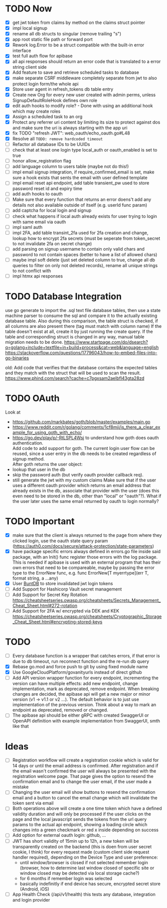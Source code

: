 
# TODO Now
- [x] get jwt token from claims by method on the claims struct pointer
- [x] impl local signup
- [x] rename all db structs to singular (remove trailing "s")
- [x] app root static file path or forward port
- [x] Rework log.Error to be a struct compatible with the built-in error interface
- [x] test full auth flow for apibase
- [x] all api responses should return an error code that is translated to a error string client side
- [x] Add feature to save and retrieve scheduled tasks to database
- [x] make separate CSRF middleware completely separate from jwt to also protect login form/the whole api
- [x] Store user agent in refresh_tokens db table entry
- [x] Create new Org for every new user created with admin perms, unless SignupDefaultRoleHook defines own role
- [x] edit auth hooks to modify role? - Done with using an additional hook which may create roles
- [x] Assign a scheduled task to an org
- [x] Protect any referrer uri content by limiting its size to protect against dos and make sure the uri is always starting with the app uri
- [x] fix TODO "refresh JWT": web_oauth/echo_oauth.go#L48
- [x] Resolve all `TODO: remove hardcoded timeout`
- [ ] Refactor all database IDs to be UUIDs
- [ ] check that at least one login type local_auth or oauth_enabled is set to true
- [ ] honor allow_registration flag
- [ ] add language column to users table (maybe not do this!)
- [ ] impl email signup integration, if require_confirmed_email is set, make sure a hook exists that sents the email with user defined template
- [ ] impl email reset api endpoint, add table transient_pw used to store password reset id and expiry time
- [ ] add auth hooks to oauth
- [ ] Make sure that every function that returns an error doens't add any details not also available outside of itself (e.g. userId func param)
- [ ] add captcha for local login and signup
- [ ] check what happens if local auth already exists for user trying to login with same email via oauth
- [ ] impl saml auth
- [ ] impl 2FA, add table transint_2fa used for 2fa creation and change, lookup how to encrypt 2fa secrets (must be seperate from token_secret to not invalidate 2fa on secret change)
- [ ] add parsing on signup username to contain only valid chars and password to not contain spaces (better to have a list of allowed chars)
- [ ] maybe impl soft delete (just set deleted column to true, change all db queries to filter on only not deleted records), rename all unique strings to not conflict with
- [ ] impl htmx api responses

# TODO Database Integration
use go generate to import the .sql text file database tables, then use a state machine parser to consume the sql and compare it to the actually existing database table. Also during this comparison, the table struct is checked, if all columns are also present there (tag must match with column name) If the table doesn't exist at all, create it by just running the create query. If the table and corresponding struct is changed in any way, manual table migration needs to be done. 
https://www.startpage.com/do/dsearch?q=golang+include+textfile+in+build+process&cat=web&language=english
https://stackoverflow.com/questions/17796043/how-to-embed-files-into-go-binaries

old:
Add code that verifies that the database contains the expected tables and they match with the struct that will be used to scan the result.
https://www.phind.com/search?cache=c7pgxsam2aelbfl43gta28zd

# TODO OAuth
Look at  
- https://github.com/markbates/goth/blob/master/examples/main.go
- https://www.reddit.com/r/golang/comments/1cf8mji/is_there_a_clear_example_for_using_goth_with_echo/
- https://go.dev/play/p/-RtLSPL4Wsj
to understand how goth does oauth authentication.  
Add code to add support for goth. The current login user flow can be reused, since a user entry in the db needs to be created regardless of signup method.  
After goth returns the user object:
- lookup that user in the db
- skip the password auth (but verify oauth provider callback req).  
- still generate the jwt with my custom claims
Make sure that if the user uses a different oauth provider which returns an email address that already exists in the db, associate that provider with the user (does this even need to be stored in the db, other than "local" or "oauth"?). What if the user later uses the same email returned by oauth to login normally?

# TODO Important
- [x] make sure that the client is always returned to the page from where they clicked login, use the oauth state query param (https://auth0.com/docs/secure/attack-protection/state-parameters)
- [x] have package specific errors always defined in errors.go file inside said package, with an Init() func register those errors with the log package. This is needed if apibase is used with an external program that has their own errors that need to be compareable, maybe by passing the error type to the ErrorNew func, e.g. func ErrorNew\[T myerrtype\](err T, format string, a ...any)
- [x] User [BuntDB](https://github.com/tidwall/buntdb) to store invalidated jwt login tokens
- [ ] Add Support for Hashicorp Vault secret management
- [ ] Add Support for Secret Key Rotation https://cheatsheetseries.owasp.org/cheatsheets/Secrets_Management_Cheat_Sheet.html#272-rotation
- [ ] Add Support for 2FA w/ encrypted via DEK and KEK https://cheatsheetseries.owasp.org/cheatsheets/Cryptographic_Storage_Cheat_Sheet.html#encrypting-stored-keys

# TODO
- [ ] Every database function is a wrapper that catches errors, if that error is due to db timeout, run reconnect function and the re-run db query
- [x] Rebase go.mod and force push to git by using fixed module name
- [x] Use GoogleCloudPlatform/govanityurls instead of direct github
- [ ] Add API version wrapper function for every endpoint, incrementing the version can have multiple effects: add new endpoint, change implementation, mark as deprecated, remove endpoint. When breaking changes are decided, the apibase api will get a new major or minor version (v1 -> v1.1 or v2 ...). The default behavior is to just use implementation of the previous version. Think about a way to mark an endpoint as deprecated, removed or changed.
- [ ] The apibase api should be either gRPC with created SwaggerUI or OpenAPI definition with example implementation from SwaggerUI, smth like that

# Ideas
- [ ] Registration workflow will create a registration cookie which is valid for 14 days or until the email address is confirmed. After registration and if the email wasn't confirmed the user will always be presented with the registration welcome page. That page gives the option to resend the confirmation email and to change the user email, if the user made a mistake
- [ ] Changing the user email will show buttons to resend the confirmation email and a button to cancel the email change which will invalidate the token sent via email
- [ ] Both operations above will create a one time token which have a defined validity duration and will only be processed if the user clicks on the page and the local javascript sends the tokens from the url query params to the actual api endpoint, showing a loading circle which changes into a green checkmark or red x inside depending on success 
- [ ] Add option for external oauth login: github, ...
- [ ] JWT has short validity of 15min up to 12h, a new token will be transparently created on the backend (this is doen from user secret cookie, I think) for every request made (custom client side request handler required), depending on the Device Type and user preference:
    - until window/browser is closed if not selected remember login (browser, how to determine last window closed of specific site or window closed may be detected via local storage cache?)
    - for 6 months if remember login was selected
    - basically indefinitly if end device has secure, encrypted secret store (Android, iOS)
- [ ] App Health Check (/api/v1/health) this tests any database, integration and login provider